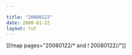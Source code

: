 ```yaml
---

title: "20080122"
date: 2008-01-22
layout: rut
---
```


[[!map pages="20080122/* and ! 20080122/*/*"]]

